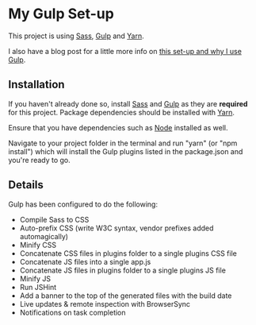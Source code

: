 # My Gulp Set-up

This project is using [Sass][], [Gulp][] and [Yarn][].

I also have a blog post for a little more info on [this set-up and why I use Gulp](http://williamwalker.me/blog/introducing-gulp.html).

## Installation

If you haven't already done so, install [Sass][] and [Gulp][] as they are __required__ for this project. Package dependencies should be installed with [Yarn][].

Ensure that you have dependencies such as [Node][] installed as well.

Navigate to your project folder in the terminal and run "yarn" (or "npm install") which will install the Gulp plugins listed in the package.json and you're ready to go.

## Details

Gulp has been configured to do the following:

- Compile Sass to CSS
- Auto-prefix CSS (write W3C syntax, vendor prefixes added automagically)
- Minify CSS
- Concatenate CSS files in plugins folder to a single plugins CSS file
- Concatenate JS files into a single app.js
- Concatenate JS files in plugins folder to a single plugins JS file
- Minify JS
- Run JSHint
- Add a banner to the top of the generated files with the build date
- Live updates & remote inspection with BrowserSync
- Notifications on task completion

[Sass]: http://sass-lang.com/
[Gulp]: http://gulpjs.com/
[Node]: http://nodejs.org/
[Yarn]: https://yarnpkg.com/